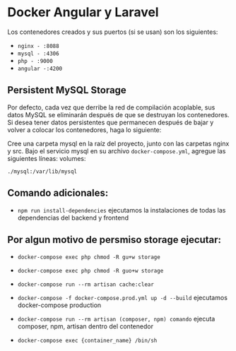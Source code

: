 # Docker Angular y Laravel

Los contenedores creados y sus puertos (si se usan) son los siguientes:

- `nginx - :8088`
- `mysql - :4306`
- `php - :9000`
- `angular -:4200`

## Persistent MySQL Storage

Por defecto, cada vez que derribe la red de compilación acoplable, sus datos MySQL se eliminarán después de que se destruyan los contenedores. Si desea tener datos persistentes que permanecen después de bajar y volver a colocar los contenedores, haga lo siguiente:

Cree una carpeta mysql en la raíz del proyecto, junto con las carpetas nginx y src. Bajo el servicio mysql en su archivo `docker-compose.yml`, agregue las siguientes líneas: volumes:

`./mysql:/var/lib/mysql`

## Comando adicionales:

- `npm run install-dependencies` ejecutamos la instalaciones de todas las dependencias del backend y frontend

## Por algun motivo de persmiso storage ejecutar:

- `docker-compose exec php chmod -R gu+w storage`
- `docker-compose exec php chmod -R guo+w storage`
- `docker-compose run --rm artisan cache:clear`

- `docker-compose -f docker-compose.prod.yml up -d --build` ejecutamos docker-compose production
- `docker-compose run --rm artisan (composer, npm) comando` ejecuta composer, npm, artisan dentro del contenedor
- `docker-compose exec {container_name} /bin/sh`
